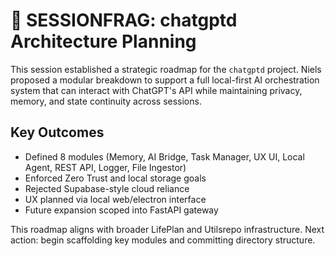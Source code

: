 # 🧩 SESSIONFRAG: chatgptd Architecture Planning

This session established a strategic roadmap for the `chatgptd` project. Niels proposed a modular breakdown to support a full local-first AI orchestration system that can interact with ChatGPT's API while maintaining privacy, memory, and state continuity across sessions.

## Key Outcomes
- Defined 8 modules (Memory, AI Bridge, Task Manager, UX UI, Local Agent, REST API, Logger, File Ingestor)
- Enforced Zero Trust and local storage goals
- Rejected Supabase-style cloud reliance
- UX planned via local web/electron interface
- Future expansion scoped into FastAPI gateway

This roadmap aligns with broader LifePlan and Utilsrepo infrastructure. Next action: begin scaffolding key modules and committing directory structure.